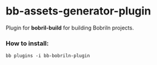 # bb-assets-generator-plugin
Plugin for **bobril-build** for building Bobriln projects.

### How to install:
	bb plugins -i bb-bobriln-plugin
